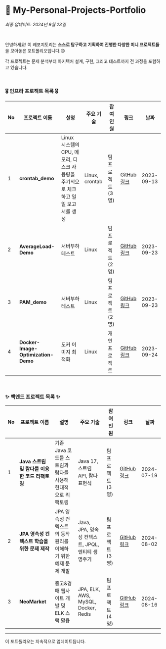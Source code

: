 # 🤔 My-Personal-Projects-Portfolio

*최종 업데이트: 2024년 9월 23일*

<br>

안녕하세요! 이 레포지토리는 **스스로 탐구하고 기획하여 진행한 다양한 미니 프로젝트들**을 모아놓은 포트폴리오입니다.😊 <br>

각 프로젝트는 문제 분석부터 아키텍처 설계, 구현, 그리고 테스트까지 전 과정을 포함하고 있습니다. 

<br>

### 🎖️ 인프라 프로젝트 목록 🎖️

| No | 프로젝트 이름 | 설명 | 주요 기술 | 참여<br> 인원 | 링크 | 날짜 |
|----|---------------|------|-----------|----------|------|------|
| 1  | **crontab_demo** |  Linux 시스템의 CPU, 메모리, 디스크 사용량을 주기적으로 체크하고 일일 보고서를 생성 | Linux, crontab | 팀 프로젝트 (3명) | [GitHub 링크](https://github.com/na-rong/crontab_demo) | 2023-09-13 |
| 2  | **AverageLoad-Demo** | 서버부하 테스트  | Linux | 팀 프로젝트 (2명) | [GitHub 링크](https://github.com/na-rong/AverageLoad-Demo) | 2023-09-23 |
| 3  | **PAM_demo** | 서버부하 테스트  | Linux | 팀 프로젝트 (2명) | [GitHub 링크](https://github.com/na-rong/AverageLoad-Demo) | 2023-09-23 |
| 4  | **Docker-Image-Optimization-Demo** | 도커 이미지 최적화  | Linux | 개인 프로젝트 | [GitHub 링크](https://github.com/na-rong/Docker-Image-Optimization-Demo) | 2023-09-24 |



<br>

### ✨ 백엔드 프로젝트 목록 ✨

| No | 프로젝트 이름 | 설명 | 주요 기술 | 참여<br> 인원 | 링크 | 날짜 |
|----|---------------|------|-----------|----------|------|------|
| 1  | **Java 스트림 및 람다를 이용한 코드 리팩토링** | 기존 Java 코드를 스트림과 람다를 사용해 현대적으로 리팩토링 | Java 17, 스트림 API, 람다 표현식 | 팀 프로젝트 (3명) | [GitHub 링크](https://github.com/na-rong/WooriFISA-java-refactoring) | 2024-07-19 |
| 2  | **JPA 영속성 컨텍스트 학습을 위한 문제 제작** | JPA 영속성 컨텍스트의 동작 원리를 이해하기 위한 예제 문제 개발 | Java, JPA, 영속성 컨텍스트, JPQL, 엔티티 생명주기 | 팀 프로젝트 (3명) | [GitHub 링크](https://github.com/na-rong/jpa_test) | 2024-08-02 |
| 3  | **NeoMarket** | 중고&경매 웹사이트 개발 및 ELK 스택 활용 | JPA, ELK, AWS, MySQL, Docker, Redis | 팀 프로젝트 (4명) | [GitHub 링크](https://github.com/Neo-Market) | 2024-08-16 |

---

이 포트폴리오는 지속적으로 업데이트됩니다.
